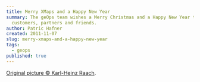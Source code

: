 ```yaml
---
title: Merry XMaps and a Happy New Year
summary: The geOps team wishes a Merry Christmas and a Happy New Year to all
  customers, partners and friends.
author: Patric Hafner
created: 2011-11-07
slug: merry-xmaps-and-a-happy-new-year
tags:
  - geops
published: true
---
```

[Original picture © Karl-Heinz Raach](http://www.raach-foto.de/).
